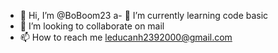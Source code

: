 - 👋 Hi, I’m @BoBoom23
a- 🌱 I’m currently learning  code basic
- 💞️ I’m looking to collaborate on mail
- 📫 How to reach me leducanh2392000@gmail.com

<!---
BoBoom23/BoBoom23 is a ✨ special ✨ repository because its `README.md` (this file) appears on your GitHub profile.
You can click the Preview link to take a look at your changes.
--->
